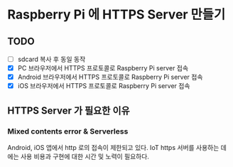 # Raspberry Pi 에 HTTPS Server 만들기
## TODO
* [ ] sdcard 복사 후 동일 동작
* [x] PC 브라우저에서 HTTPS 프로토콜로 Raspberry Pi server 접속
* [x] Android 브라우저에서 HTTPS 프로토콜로 Raspberry Pi server 접속
* [x] iOS 브라우저에서 HTTPS 프로토콜로 Raspberry Pi server 접속
## HTTPS Server 가 필요한 이유
### Mixed contents error & Serverless
Android, iOS 앱에서 http 로의 접속이 제한되고 있다.
IoT https 서버를 사용하는 데에는 사용 비용과 구현에 대한 시간 및 노력이 필요하다.
